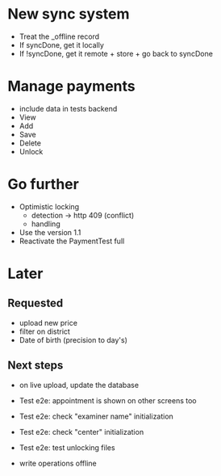 # New sync system
- Treat the _offline record
- If syncDone, get it locally
- If !syncDone, get it remote + store + go back to syncDone

# Manage payments
- include data in tests backend
- View
- Add
- Save
- Delete
- Unlock

# Go further
- Optimistic locking
  - detection -> http 409 (conflict)
  - handling
- Use the version 1.1
- Reactivate the PaymentTest full

# Later
## Requested
- upload new price
- filter on district
- Date of birth (precision to day's)

## Next steps
- on live upload, update the database

- Test e2e: appointment is shown on other screens too
- Test e2e: check "examiner name" initialization
- Test e2e: check "center" initialization
- Test e2e: test unlocking files

- write operations offline
